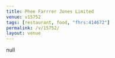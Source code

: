 ```yaml
---
title: Phee Farrrer Jones Limited
venue: v15752
tags: [restaurant, food, "fhrs:414672"]
permalink: /v/15752/
layout: venue
---
```

null